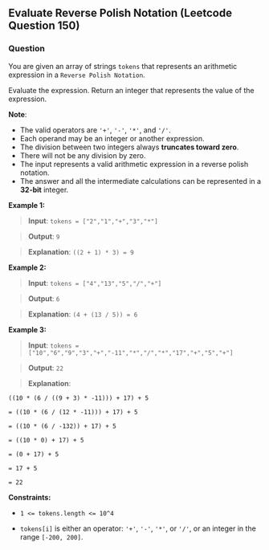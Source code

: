 ## Evaluate Reverse Polish Notation (Leetcode Question 150)

### Question
You are given an array of strings `tokens` that represents an arithmetic expression in a `Reverse Polish Notation`.

Evaluate the expression. Return an integer that represents the value of the expression.

**Note**:

- The valid operators are `'+'`, `'-'`, `'*'`, and `'/'`.
- Each operand may be an integer or another expression.
- The division between two integers always **truncates toward zero**.
- There will not be any division by zero.
- The input represents a valid arithmetic expression in a reverse polish notation.
- The answer and all the intermediate calculations can be represented in a **32-bit** integer.

**Example 1:**

> **Input**: `tokens = ["2","1","+","3","*"]`

> **Output**: `9`

> **Explanation**: `((2 + 1) * 3) = 9`

**Example 2:**

> **Input**: `tokens = ["4","13","5","/","+"]`

> **Output**: `6`

> **Explanation**: `(4 + (13 / 5)) = 6`

**Example 3:**

> **Input**: `tokens = ["10","6","9","3","+","-11","*","/","*","17","+","5","+"]`

> **Output**: `22`

> **Explanation**: 

`((10 * (6 / ((9 + 3) * -11))) + 17) + 5`

`= ((10 * (6 / (12 * -11))) + 17) + 5`

`= ((10 * (6 / -132)) + 17) + 5`

`= ((10 * 0) + 17) + 5`

`= (0 + 17) + 5`

`= 17 + 5`

`= 22`

**Constraints:**

- `1 <= tokens.length <= 10^4`

- `tokens[i]` is either an operator: `'+'`, `'-'`, `'*'`, or `'/'`, or an integer in the range `[-200, 200]`.
